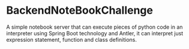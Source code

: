 # BackendNoteBookChallenge

A simple notebook server that can execute pieces of python code in an interpreter using Spring Boot technology and Antler, it can interpret just expression statement, function and class definitions.
